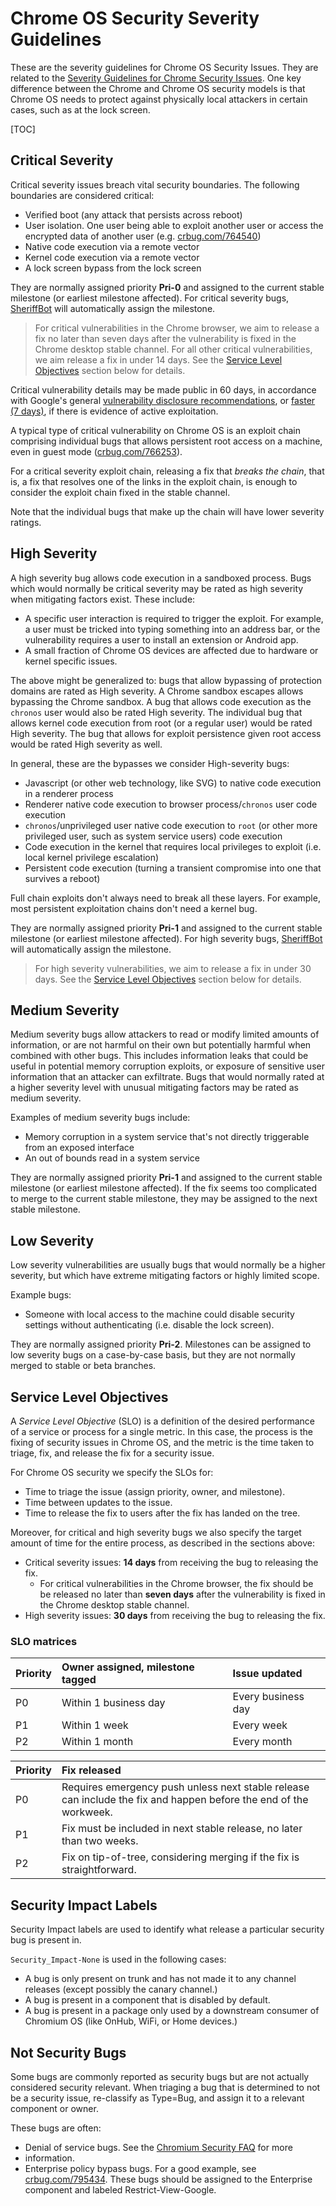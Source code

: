 # Chrome OS Security Severity Guidelines

These are the severity guidelines for Chrome OS Security Issues.
They are related to the [Severity Guidelines for Chrome Security Issues].
One key difference between the Chrome and Chrome OS security models is that
Chrome OS needs to protect against physically local attackers in certain cases,
such as at the lock screen.

[TOC]

## Critical Severity

Critical severity issues breach vital security boundaries. The following
boundaries are considered critical:

*   Verified boot (any attack that persists across reboot)
*   User isolation. One user being able to exploit another user or
    access the encrypted data of another user (e.g. [crbug.com/764540])
*   Native code execution via a remote vector
*   Kernel code execution via a remote vector
*   A lock screen bypass from the lock screen

They are normally assigned priority **Pri-0** and assigned to the current
stable milestone (or earliest milestone affected). For critical severity
bugs, [SheriffBot] will automatically assign the milestone.

> For critical vulnerabilities in the Chrome browser, we aim to release a fix
> no later than seven days after the vulnerability is fixed in the Chrome
> desktop stable channel.
> For all other critical vulnerabilities, we aim release a fix in under 14 days.
> See the [Service Level Objectives] section below for details.

Critical vulnerability details may be made public in 60 days,
in accordance with Google's general [vulnerability disclosure recommendations],
or [faster (7 days)], if there is evidence of active exploitation.

A typical type of critical vulnerability on Chrome OS is
an exploit chain comprising individual bugs that allows
persistent root access on a machine, even in guest mode ([crbug.com/766253]).

For a critical severity exploit chain, releasing a fix that *breaks the chain*,
that is, a fix that resolves one of the links in the exploit chain, is enough
to consider the exploit chain fixed in the stable channel.

Note that the individual bugs that make up the chain will have lower
severity ratings.

## High Severity

A high severity bug allows code execution in a sandboxed process. Bugs
which would normally be critical severity may be rated as high severity
when mitigating factors exist. These include:

*   A specific user interaction is required to trigger the exploit.
    For example, a user must be tricked into typing something into an address
    bar, or the vulnerability requires a user to install an extension or
    Android app.
*   A small fraction of Chrome OS devices are affected due to hardware
    or kernel specific issues.

The above might be generalized to: bugs that allow bypassing of protection
domains are rated as High severity. A Chrome sandbox escapes allows
bypassing the Chrome sandbox. A bug that allows code execution as the
`chronos` user would also be rated High severity. The individual bug that
allows kernel code execution from root (or a regular user) would be rated
High severity. The bug that allows for exploit persistence given root
access would be rated High severity as well.

In general, these are the bypasses we consider High-severity bugs:

*   Javascript (or other web technology, like SVG) to native code execution in a
    renderer process
*   Renderer native code execution to browser process/`chronos` user code
    execution
*   `chronos`/unprivileged user native code execution to `root` (or other more
    privileged user, such as system service users) code execution
*   Code execution in the kernel that requires local privileges to exploit (i.e.
    local kernel privilege escalation)
*   Persistent code execution (turning a transient compromise into one that
    survives a reboot)

Full chain exploits don't always need to break all these layers. For example,
most persistent exploitation chains don't need a kernel bug.

They are normally assigned priority **Pri-1** and assigned to the current
stable milestone (or earliest milestone affected). For high severity bugs,
[SheriffBot] will automatically assign the milestone.

> For high severity vulnerabilities, we aim to release a fix in under 30 days.
> See the [Service Level Objectives] section below for details.

## Medium Severity

Medium severity bugs allow attackers to read or modify limited amounts of
information, or are not harmful on their own but potentially harmful when
combined with other bugs. This includes information leaks that could be
useful in potential memory corruption exploits, or exposure of sensitive
user information that an attacker can exfiltrate. Bugs that would normally
rated at a higher severity level with unusual mitigating factors may be
rated as medium severity.

Examples of medium severity bugs include:

*   Memory corruption in a system service that's not directly
    triggerable from an exposed interface
*   An out of bounds read in a system service

They are normally assigned priority **Pri-1** and assigned to the current
stable milestone (or earliest milestone affected). If the fix seems too
complicated to merge to the current stable milestone, they may be assigned
to the next stable milestone.

## Low Severity

Low severity vulnerabilities are usually bugs that would normally be a higher
severity, but which have extreme mitigating factors or highly limited scope.

Example bugs:

*   Someone with local access to the machine could disable security
    settings without authenticating (i.e. disable the lock screen).

They are normally assigned priority **Pri-2**. Milestones can be assigned
to low severity bugs on a case-by-case basis, but they are not normally
merged to stable or beta branches.

## Service Level Objectives

A *Service Level Objective* (SLO) is a definition of the desired performance of
a service or process for a single metric. In this case, the process is the
fixing of security issues in Chrome OS, and the metric is the time taken to
triage, fix, and release the fix for a security issue.

For Chrome OS security we specify the SLOs for:

*   Time to triage the issue (assign priority, owner, and milestone).
*   Time between updates to the issue.
*   Time to release the fix to users after the fix has landed on the tree.

Moreover, for critical and high severity bugs we also specify the target amount
of time for the entire process, as described in the sections above:

*   Critical severity issues: **14 days** from receiving the bug to releasing
    the fix.
    *   For critical vulnerabilities in the Chrome browser, the fix should be
        be released no later than **seven days** after the vulnerability is
        fixed in the Chrome desktop stable channel.
*   High severity issues: **30 days** from receiving the bug to releasing the
    fix.

### SLO matrices

| Priority | Owner assigned, milestone tagged | Issue updated |
| :--- | :--- | :--- |
| P0  | Within 1 business day | Every business day |
| P1  | Within 1 week | Every week  |
| P2  | Within 1 month | Every month |

| Priority | Fix released |
| :--- | :--- |
| P0  | Requires emergency push unless next stable release can include the fix and happen before the end of the workweek. |
| P1  | Fix must be included in next stable release, no later than two weeks. |
| P2  | Fix on tip-of-tree, considering merging if the fix is straightforward. |

## Security Impact Labels

Security Impact labels are used to identify what release a particular
security bug is present in.

`Security_Impact-None` is used in the following cases:

*   A bug is only present on trunk and has not made it to any channel
    releases (except possibly the canary channel.)
*   A bug is present in a component that is disabled by default.
*   A bug is present in a package only used by a downstream consumer
    of Chromium OS (like OnHub, WiFi, or Home devices.)

## Not Security Bugs

Some bugs are commonly reported as security bugs but are not actually considered
security relevant. When triaging a bug that is determined to not be a security
issue, re-classify as Type=Bug, and assign it to a relevant component or owner.

These bugs are often:

*   Denial of service bugs. See the [Chromium Security FAQ] for more
*   information.
*   Enterprise policy bypass bugs. For a good example, see [crbug.com/795434].
    These bugs should be assigned to the Enterprise component and labeled
    Restrict-View-Google.

[Severity Guidelines for Chrome Security Issues]: https://chromium.googlesource.com/chromium/src/+/HEAD/docs/security/severity-guidelines.md
[crbug.com/764540]: https://crbug.com/764540
[SheriffBot]: https://www.chromium.org/issue-tracking/autotriage
[vulnerability disclosure recommendations]: https://security.googleblog.com/2010/07/rebooting-responsible-disclosure-focus.html
[faster (7 days)]: https://security.googleblog.com/2013/05/disclosure-timeline-for-vulnerabilities.html
[crbug.com/766253]: https://crbug.com/766253
[Chromium Security FAQ]: https://chromium.googlesource.com/chromium/src/+/HEAD/docs/security/faq.md#TOC-Are-denial-of-service-issues-considered-security-bugs-
[crbug.com/795434]: https://crbug.com/795434
[Service Level Objectives]: #service-level-objectives
